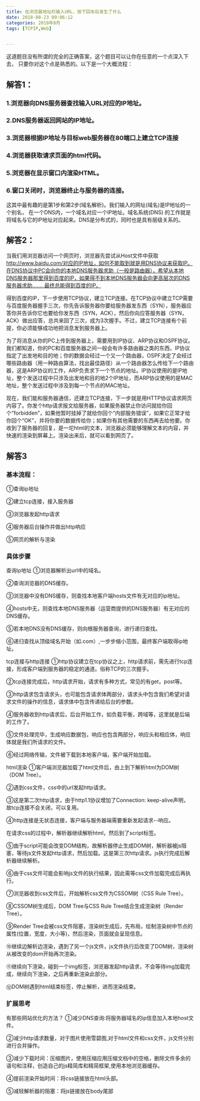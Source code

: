 ```yaml
---
title: 在浏览器地址栏输入URL，按下回车后发生了什么
date: 2018-08-23 09:06:12
categories: 2018年8月
tags: [TCPIP,Web]


---
```

 
这道题目没有所谓的完全的正确答案，这个题目可以让你在任意的一个点深入下去， 只要你对这个点是熟悉的。以下是一个大概流程：

<!-- more -->

## 解答1：
### 1.浏览器向DNS服务器查找输入URL对应的IP地址。
### 2.DNS服务器返回网站的IP地址。
### 3.浏览器根据IP地址与目标web服务器在80端口上建立TCP连接
### 4.浏览器获取请求页面的html代码。
### 5.浏览器在显示窗口内渲染HTML。
### 6.窗口关闭时，浏览器终止与服务器的连接。

这其中最有趣的是第1步和第2步(域名解析)。我们输入的网址(域名)是IP地址的一个别名， 在一个DNS内，一个域名对应一个IP地址。域名系统(DNS) 的工作就是将域名与它的IP地址对应起来。DNS是分布式的，同时也是具有层级关系的。

## 解答2：

当我们用浏览器访问一个网页时，浏览器先尝试从Host文件中获取 http://www.baidu.com/对应的IP地址，如何不能取到就是用DNS协议来获取IP。在DNS协议中PC会向你的本地DNS服务器求助（一般是路由器），希望从本地DNS服务器那里得到百度的IP，如果得不到本地DNS服务器会向更高层次的DNS服务器求助.......,最终总能得到百度的IP。

得到百度的IP，下一步使用TCP协议，建立TCP连接。在TCP协议中建立TCP需要与百度服务器握手三次，你先告诉服务器你要给服务器发东西（SYN），服务器应答你并告诉你它也要给你发东西（SYN，ACK），然后你向应答服务器（SYN，ACK）做出应答，总共来回了三次，成为3次握手。不过，建立TCP连接有个前提，你必须能够成功地把消息发到服务器上。

为了将消息从你的PC上传到服务器上，需要用到IP协议、ARP协议和OSPF协议。我们都知道，你的PC和百度服务器之间一般会有许多路由器之类的东西，IP协议指定了出发地和目的地；你的数据会经过一个又一个路由器，OSPF决定了会经过哪些路由器（用一种路由算法，找出最佳路径）从一个路由器怎么传给下一个路由器，这是ARP协议的工作，ARP负责求下一个节点的地址。IP协议使用的是IP地址，整个发送过程中只涉及出发地和目的地2个IP地址，而ARP协议使用的是MAC地址，整个发送过程中涉及到每一个节点的MAC地址。

现在，我们能和服务器通信，还建立TCP连接，下一步就是用HTTP协议请求网页内容了。你发个http请求报文给服务器，如果服务器禁止你访问就给你回个“forbidden”，如果他暂时挂掉了就给你回个“内部服务错误”，如果它正常才给你回个“OK”，并将你要的数据传给你；如果你有其他需要的东西再去给他要。你收到了服务器的回复，是一坨html的文本，浏览器必须能够理解文本的内容，并快速的渲染到屏幕上。渲染出来后，就可以看到网页了。

## 解答3

### 基本流程：
①查询ip地址

②建立tcp连接，接入服务器

③浏览器发起http请求

④服务器后台操作并做出http响应

⑤网页的解析与渲染

### 具体步骤

查询ip地址
①浏览器解析出url中的域名。

②查询浏览器的DNS缓存。

③浏览器中没有DNS缓存，则查找本地客户端hosts文件有无对应的ip地址。

④hosts中无，则查找本地DNS服务器（运营商提供的DNS服务器）有无对应的DNS缓存。

⑤若本地DNS没有DNS缓存，则向根服务器查询，进行递归查找。

⑥递归查找从顶级域名开始（如.com）,一步步缩小范围，最终客户端取得ip地址。



tcp连接与http连接
①http协议建立在tcp协议之上，http请求前，需先进行tcp连接，形成客户端到服务器的稳定的通道。俗称TCP的三次握手。

②tcp连接完成后，http请求开始，请求有多种方式，常见的有get，post等。

③http请求包含请求头，也可能包含请求体两部分，请求头中包含我们希望对请求文件的操作的信息，请求体中包含传递给后台的参数。

④服务器收到http请求后，后台开始工作，如负载平衡，跨域等，这里就是后端的工作了。

⑤文件处理完毕，生成响应数据包，响应也包含两部分，响应头和相应体，响应体就是我们所请求的文件。

⑥经过网络传输，文件被下载到本地客户端，客户端开始加载。



html渲染
①客户端浏览器加载了html文件后，由上到下解析html为DOM树（DOM Tree）。

②遇到css文件，css中的url发起http请求。

③这是第二次http请求，由于http1.1协议增加了Connection: keep-alive声明，故tcp连接不会关闭，可以复用。

④http连接是无状态连接，客户端与服务器端需要重新发起请求--响应。

在请求css的过程中，解析器继续解析html，然后到了script标签。

⑤由于script可能会改变DOM结构，故解析器停止生成DOM树，解析器被js阻塞，等待js文件发起http请求，然后加载。这是第三次http请求。js执行完成后解析器继续解析。

⑥由于css文件可能会影响js文件的执行结果，因此需等css文件加载完成后再执行。

⑦浏览器收到css文件后，开始解析css文件为CSSOM树（CSS Rule Tree）。

⑧CSSOM树生成后，DOM Tree与CSS Rule Tree结合生成渲染树（Render Tree）。

⑨Render Tree会被css文件阻塞，渲染树生成后，先布局，绘制渲染树中节点的属性(位置，宽度，大小等)，然后渲染，页面就会呈现信息。

⑩继续边解析边渲染，遇到了另一个js文件，js文件执行后改变了DOM树，渲染树从被改变的dom开始再次渲染。

⑪继续向下渲染，碰到一个img标签，浏览器发起http请求，不会等待img加载完成，继续向下渲染，之后再重新渲染此部分。

⑫DOM树遇到html结束标签，停止解析，进而渲染结束。

### 扩展思考
有那些网站优化的方法？
①减少DNS查询:将服务器域名的ip信息加入本地host文件。

②减少http请求数量，对于图片使用雪碧图,对于html文件和css文件，js文件分别进行合并操作。

③减少下载时间：压缩图片，使用压缩应用压缩文档中的空格，删除文件多余的语句和注释，创造自己的js精简库和精简框架,使用本地浏览器缓存。

④提前渲染开始时间：将css链接放在html头部。

⑤减轻解析器的阻塞：将js链接放在body尾部
